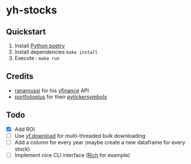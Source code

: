 # yh-stocks

## Quickstart
1. Install [Python poetry](https://python-poetry.org/docs/)
2. Install dependencies `make install`
2. Execute : `make run`

## Credits
* [ranaroussi](https://github.com/ranaroussi) for his [yfinance](https://github.com/ranaroussi/yfinance) API
* [portfolioplus](https://github.com/portfolioplus) for their [pytickersymbols](https://github.com/portfolioplus/pytickersymbols)

## Todo
* [x] Add ROI
* [ ] Use [yf.download](https://aroussi.com/post/python-yahoo-finance) for multi-threaded bulk downloading
* [ ] Add a column for every year (maybe create a new dataframe for every stock)
* [ ] Implement nice CLI interface ([Rich](https://github.com/Textualize/rich) for example)
